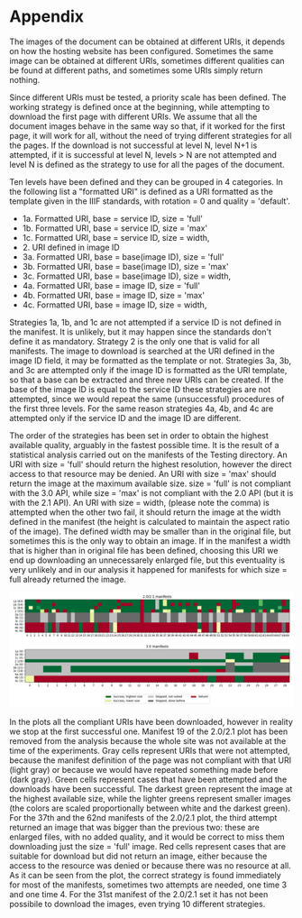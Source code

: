 # Appendix

The images of the document can be obtained at different URIs, it depends on how the hosting website has been configured. Sometimes the same image can be obtained at different URIs, sometimes different qualities can be found at different paths, and sometimes some URIs simply return nothing.

Since different URIs must be tested, a priority scale has been defined. The working strategy is defined once at the beginning, while attempting to download the first page with different URIs. We assume that all the document images behave in the same way so that, if it worked for the first page, it will work for all, without the need of trying different strategies for all the pages. If the download is not successful at level N, level N+1 is attempted, if it is successful at level N, levels > N are not attempted and level N is defined as the strategy to use for all the pages of the document.

Ten levels have been defined and they can be grouped in 4 categories. In the following list a "formatted URI" is defined as a URI formatted as the template given in the IIIF standards, with rotation = 0 and quality = 'default'.
- 1a. Formatted URI, base = service ID, size = 'full'
- 1b. Formatted URI, base = service ID, size = 'max'
- 1c. Formatted URI, base = service ID, size = width,
- 2\. URI defined in image ID
- 3a. Formatted URI, base = base(image ID), size = 'full'
- 3b. Formatted URI, base = base(image ID), size = 'max'
- 3c. Formatted URI, base = base(image ID), size = width,
- 4a. Formatted URI, base = image ID, size = 'full'
- 4b. Formatted URI, base = image ID, size = 'max'
- 4c. Formatted URI, base = image ID, size = width,

Strategies 1a, 1b, and 1c are not attempted if a service ID is not defined in the manifest. It is unlikely, but it may happen since the standards don't define it as mandatory. Strategy 2 is the only one that is valid for all manifests. The image to download is searched at the URI defined in the image ID field, it may be formatted as the template or not. Strategies 3a, 3b, and 3c are attempted only if the image ID is formatted as the URI template, so that a base can be extracted and three new URIs can be created. If the base of the image ID is equal to the service ID these strategies are not attempted, since we would repeat the same (unsuccessful) procedures of the first three levels. For the same reason strategies 4a, 4b, and 4c are attempted only if the service ID and the image ID are different.

The order of the strategies has been set in order to obtain the highest available quality, arguably in the fastest possible time. It is the result of a statistical analysis carried out on the manifests of the Testing directory. An URI with size = 'full' should return the highest resolution, however the direct access to that resource may be denied. An URI with size = 'max' should return the image at the maximum available size. size = 'full' is not compliant with the 3.0 API, while size = 'max' is not compliant with the 2.0 API (but it is with the 2.1 API). An URI with size = width, (please note the comma) is attempted when the other two fail, it should return the image at the width defined in the manifest (the height is calculated to maintain the aspect ratio of the image). The defined width may be smaller than in the original file, but sometimes this is the only way to obtain an image. If in the manifest a width that is higher than in original file has been defined, choosing this URI we end up downloading an unnecessarely enlarged file, but this eventuality is very unlikely and in our analysis it happened for manifests for which size = full already returned the image.

![The analysis](stats.png)

In the plots all the compliant URIs have been downloaded, however in reality we stop at the first successful one. Manifest 19 of the 2.0/2.1 plot has been removed from the analysis because the whole site was not available at the time of the experiments. Gray cells represent URIs that were not attempted, because the manifest definition of the page was not compliant with that URI (light gray) or because we would have repeated something made before (dark gray). Green cells represent cases that have been attempted and the downloads have been successful. The darkest green represent the image at the highest available size, while the lighter greens represent smaller images (the colors are scaled proportionally between white and the darkest green). For the 37th and the 62nd manifests of the 2.0/2.1 plot, the third attempt returned an image that was bigger than the previous two: these are enlarged files, with no added quality, and it would be correct to miss them downloading just the size = 'full' image. Red cells represent cases that are suitable for download but did not return an image, either because the access to the resource was denied or because there was no resource at all. As it can be seen from the plot, the correct strategy is found immediately for most of the manifests, sometimes two attempts are needed, one time 3 and one time 4. For the 31st manifest of the 2.0/2.1 set it has not been possibile to download the images, even trying 10 different strategies.
